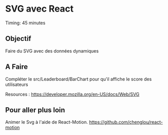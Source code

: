 SVG avec React
===

Timing: 45 minutes

Objectif
---

Faire du SVG avec des données dynamiques

A Faire
---

Compléter le src/Leaderboard/BarChart pour qu'il affiche le score des utilisateurs

Resources : https://developer.mozilla.org/en-US/docs/Web/SVG

Pour aller plus loin
---

Animer le Svg à l'aide de React-Motion. https://github.com/chenglou/react-motion
